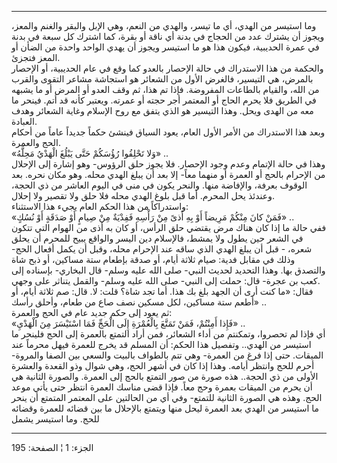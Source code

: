 ------------------------------------------------------------------------

وما استيسر من الهدي، أي ما تيسر، والهدي من النعم، وهي الإبل والبقر
والغنم والمعز، ويجوز أن يشترك عدد من الحجاج في بدنة أي ناقة أو بقرة، كما
اشترك كل سبعة في بدنة في عمرة الحديبية، فيكون هذا هو ما استيسر ويجوز أن
يهدي الواحد واحدة من الضأن أو المعز فتجزئ.  
والحكمة من هذا الاستدراك في حالة الإحصار بالعدو كما وقع في عام الحديبية،
أو الإحصار بالمرض، هي التيسير، فالغرض الأول من الشعائر هو استجاشة مشاعر
التقوى والقرب من الله، والقيام بالطاعات المفروضة. فإذا تم هذا، ثم وقف
العدو أو المرض أو ما يشبهه في الطريق فلا يحرم الحاج أو المعتمر أجر حجته
أو عمرته. ويعتبر كأنه قد أتم. فينحر ما معه من الهدى ويحل. وهذا التيسير
هو الذي يتفق مع روح الإسلام وغاية الشعائر وهدف العبادة.  
وبعد هذا الاستدراك من الأمر الأول العام، يعود السياق فينشئ حكماً جديداً
عاماً من أحكام الحج والعمرة.  
«وَلا تَحْلِقُوا رُؤُسَكُمْ حَتَّى يَبْلُغَ الْهَدْيُ مَحِلَّهُ» ..  
وهذا في حالة الإتمام وعدم وجود الإحصار. فلا يجوز حلق الرؤوس- وهو إشارة
إلى الإحلال من الإحرام بالحج أو العمرة أو منهما معاً- إلا بعد أن يبلغ
الهدي محله. وهو مكان نحره. بعد الوقوف بعرفة، والإفاضة منها. والنحر يكون
في منى في اليوم العاشر من ذي الحجة، وعندئذ يحل المحرم. أما قبل بلوغ
الهدي محله فلا حلق ولا تقصير ولا إحلال.  
واستدراكاً من هذا الحكم العام يجيء هذا الاستثناء:  
«فَمَنْ كانَ مِنْكُمْ مَرِيضاً أَوْ بِهِ أَذىً مِنْ رَأْسِهِ فَفِدْيَةٌ مِنْ صِيامٍ أَوْ صَدَقَةٍ أَوْ نُسُكٍ» ..  
ففي حالة ما إذا كان هناك مرض يقتضي حلق الرأس، أو كان به أذى من الهوام
التي تتكون في الشعر حين يطول ولا يمشط، فالإسلام دين اليسر والواقع يبيح
للمحرم أن يحلق شعره، - قبل أن يبلغ الهدي الذي ساقه عند الإحرام محله،
وقبل أن يكمل أفعال الحج- وذلك في مقابل فدية: صيام ثلاثة أيام، أو صدقة
بإطعام ستة مساكين، أو ذبح شاة والتصدق بها. وهذا التحديد لحديث النبي- صلى
الله عليه وسلم- قال البخاري- بإسناده إلى كعب بن عجرة- قال: حملت إلى
النبي- صلى الله عليه وسلم- والقمل يتناثر على وجهي.  
فقال: «ما كنت أرى أن الجهد بلغ بك هذا. أما تجد شاة؟ قلت: لا. قال: صم
ثلاثة أيام، أو أطعم ستة مساكين، لكل مسكين نصف صاع من طعام، وأحلق رأسك»
..  
ثم يعود إلى حكم جديد عام في الحج والعمرة:  
«فَإِذا أَمِنْتُمْ، فَمَنْ تَمَتَّعَ بِالْعُمْرَةِ إِلَى الْحَجِّ فَمَا اسْتَيْسَرَ مِنَ الْهَدْيِ» ..  
أي فإذا لم تحصروا، وتمكنتم من أداء الشعائر، فمن أراد التمتع بالعمرة إلى
الحج فلينحر ما استيسر من الهدي.. وتفصيل هذا الحكم: أن المسلم قد يخرج
للعمرة فيهل محرماً عند الميقات. حتى إذا فرغ من العمرة- وهي تتم بالطواف
بالبيت والسعي بين الصفا والمروة- أحرم للحج وانتظر أيامه. وهذا إذا كان في
أشهر الحج، وهي شوال وذو القعدة والعشرة الأولى من ذي الحجة.. هذه صورة من
صور التمتع بالحج إلى العمرة. والصورة الثانية هي أن يحرم من الميقات بعمرة
وحج معاً. فإذا قضى مناسك العمرة انتظر حتى يأتي موعد الحج. وهذه هي الصورة
الثانية للتمتع- وفي أي من الحالتين على المعتمر المتمتع أن ينحر ما استيسر
من الهدي بعد العمرة ليحل منها ويتمتع بالإحلال ما بين قضائه للعمرة وقضائه
للحج. وما استيسر يشمل

------------------------------------------------------------------------

الجزء: 1 ¦ الصفحة: 195
